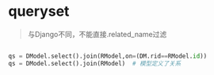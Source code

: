 
# queryset

> 与Django不同，不能直接.related_name过滤

```python

qs = DModel.select().join(RModel,on=(DM.rid==RModel.id))
qs = DModel.select().join(RModel)  # 模型定义了关系

```